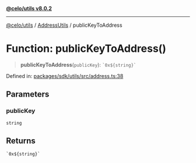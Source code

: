 [**@celo/utils v8.0.2**](../../../../README.md)

***

[@celo/utils](../../../../README.md) / [AddressUtils](../README.md) / publicKeyToAddress

# Function: publicKeyToAddress()

> **publicKeyToAddress**(`publicKey`): `` `0x${string}` ``

Defined in: [packages/sdk/utils/src/address.ts:38](https://github.com/celo-org/developer-tooling/blob/master/packages/sdk/utils/src/address.ts#L38)

## Parameters

### publicKey

`string`

## Returns

`` `0x${string}` ``
